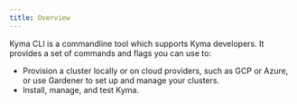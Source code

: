 ```yaml
---
title: Overview
---
```


Kyma CLI is a commandline tool which supports Kyma developers. It provides a set of commands and flags you can use to: 

- Provision a cluster locally or on cloud providers, such as GCP or Azure, or use Gardener to set up and manage your clusters.
- Install, manage, and test Kyma.

